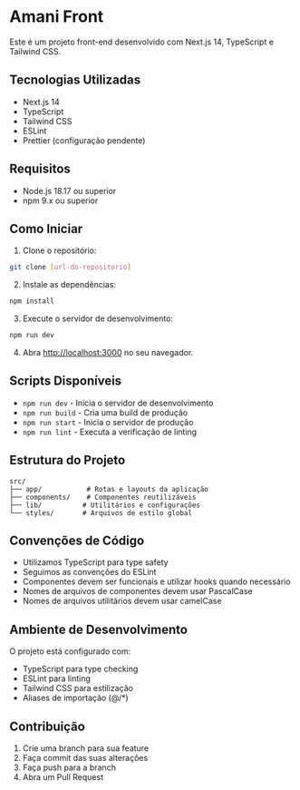 # Amani Front

Este é um projeto front-end desenvolvido com Next.js 14, TypeScript e Tailwind CSS.

## Tecnologias Utilizadas

- Next.js 14
- TypeScript
- Tailwind CSS
- ESLint
- Prettier (configuração pendente)

## Requisitos

- Node.js 18.17 ou superior
- npm 9.x ou superior

## Como Iniciar

1. Clone o repositório:
```bash
git clone [url-do-repositorio]
```

2. Instale as dependências:
```bash
npm install
```

3. Execute o servidor de desenvolvimento:
```bash
npm run dev
```

4. Abra [http://localhost:3000](http://localhost:3000) no seu navegador.

## Scripts Disponíveis

- `npm run dev` - Inicia o servidor de desenvolvimento
- `npm run build` - Cria uma build de produção
- `npm run start` - Inicia o servidor de produção
- `npm run lint` - Executa a verificação de linting

## Estrutura do Projeto

```
src/
├── app/           # Rotas e layouts da aplicação
├── components/    # Componentes reutilizáveis
├── lib/          # Utilitários e configurações
└── styles/       # Arquivos de estilo global
```

## Convenções de Código

- Utilizamos TypeScript para type safety
- Seguimos as convenções do ESLint
- Componentes devem ser funcionais e utilizar hooks quando necessário
- Nomes de arquivos de componentes devem usar PascalCase
- Nomes de arquivos utilitários devem usar camelCase

## Ambiente de Desenvolvimento

O projeto está configurado com:
- TypeScript para type checking
- ESLint para linting
- Tailwind CSS para estilização
- Aliases de importação (@/*)

## Contribuição

1. Crie uma branch para sua feature
2. Faça commit das suas alterações
3. Faça push para a branch
4. Abra um Pull Request

